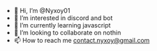 - 👋 Hi, I’m @Nyxoy01
- 👀 I’m interested in discord and bot
- 🌱 I’m currently learning javascript
- 💞️ I’m looking to collaborate on nothin
- 📫 How to reach me contact.nyxoy@gmail.com

<!---
Nyxoy01/Nyxoy01 is a ✨ special ✨ repository because its `README.md` (this file) appears on your GitHub profile.
You can click the Preview link to take a look at your changes.
--->
